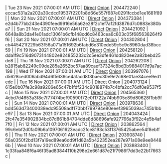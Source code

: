 | Tue 23 Nov 2021 07:00:01 AM UTC | [Direct](https://oshi.at/MhYFcz) [Onion](http://didllblj4qsn5oeaejoayl2orvdalsdyr4ppjvstsjfyorffdv6zrlid.onion/MhYFcz) | 204472240 | eccac531a2a202a30cdcd19537f2201b8d66e557f687e0291fccbd1ee1681f89 | 
| Mon 22 Nov 2021 07:00:01 AM UTC | [Direct](https://oshi.at/opiiUK) [Onion](http://didllblj4qsn5oeaejoayl2orvdalsdyr4ppjvstsjfyorffdv6zrlid.onion/opiiUK) | 204373384 | e2d4b77bb243e4390feed9916e56a62e28f2c1ef7af2fd3876d7c0883e380ba7 | 
| Sun 21 Nov 2021 07:00:01 AM UTC | [Direct](https://oshi.at/vVdnMM) [Onion](http://didllblj4qsn5oeaejoayl2orvdalsdyr4ppjvstsjfyorffdv6zrlid.onion/vVdnMM) | 204421092 | 6648a8b3da41e01adc13061b6cfb148cd6c8463cea6c803c05f685638264f9f6 | 
| Sat 20 Nov 2021 07:00:01 AM UTC | [Direct](https://oshi.at/HvBfvq) [Onion](http://didllblj4qsn5oeaejoayl2orvdalsdyr4ppjvstsjfyorffdv6zrlid.onion/HvBfvq) | 204302804 | cb445421f229b63f56a071a151692b6fabd6e310ede59c5c9c8960dad38bcc59 | 
| Fri 19 Nov 2021 07:00:01 AM UTC | [Direct](https://oshi.at/PGUsrv) [Onion](http://didllblj4qsn5oeaejoayl2orvdalsdyr4ppjvstsjfyorffdv6zrlid.onion/PGUsrv) | 204258120 | dda1f9c516d9073144802e824855233c2c5ee3dfe461dd820ee2a82bebd25de8 | 
| Thu 18 Nov 2021 07:00:01 AM UTC | [Direct](https://oshi.at/AQfbPn) [Onion](http://didllblj4qsn5oeaejoayl2orvdalsdyr4ppjvstsjfyorffdv6zrlid.onion/AQfbPn) | 204262208 | b2815ab82249c09de285a2652bc57aa89caef37324c8bd3b9884017d9a7ac198 | 
| Wed 17 Nov 2021 07:00:01 AM UTC | [Direct](https://oshi.at/RcWkya) [Onion](http://didllblj4qsn5oeaejoayl2orvdalsdyr4ppjvstsjfyorffdv6zrlid.onion/RcWkya) | 203997076 | d5628ced006abd94d6f5639ce4a1acd8f3baec30e9e2c68e01ae34cee9ed1edc | 
| Tue 16 Nov 2021 07:00:01 AM UTC | [Direct](https://oshi.at/BbuUzh) [Onion](http://didllblj4qsn5oeaejoayl2orvdalsdyr4ppjvstsjfyorffdv6zrlid.onion/BbuUzh) | 204073124 | 615e0b07fe3c98a9206e65c47b1fdf234c9018874b7c4bfa2cc76df0e9537f5c | 
| Mon 15 Nov 2021 07:00:01 AM UTC | [Direct](https://oshi.at/hXRHzN) [Onion](http://didllblj4qsn5oeaejoayl2orvdalsdyr4ppjvstsjfyorffdv6zrlid.onion/hXRHzN) | 204565360 | 4cbd7d4653a3f8e7f77474bef90590f72e0f1722a74bb905c89d80628f1bb9fc | 
| Sun 14 Nov 2021 07:00:01 AM UTC | [Direct](https://oshi.at/sJvuUo) [Onion](http://didllblj4qsn5oeaejoayl2orvdalsdyr4ppjvstsjfyorffdv6zrlid.onion/sJvuUo) | 203978636 | bd4563d73400038edc95508adf170bbf799794e80eeef3965039ac745b1bbe97 | 
| Sat 13 Nov 2021 07:00:01 AM UTC | [Direct](https://oshi.at/VRgEpv) [Onion](http://didllblj4qsn5oeaejoayl2orvdalsdyr4ppjvstsjfyorffdv6zrlid.onion/VRgEpv) | 204043424 | 2fc47e354902834bc87d861b84704dde8d88696afe927766a3f92c4e5b4af7f0 | 
| Fri 12 Nov 2021 07:00:01 AM UTC | [Direct](https://oshi.at/SQUhzY) [Onion](http://didllblj4qsn5oeaejoayl2orvdalsdyr4ppjvstsjfyorffdv6zrlid.onion/SQUhzY) | 203862564 | 99c6ebf2d0fa09b6a1097061623eadc2fce8193c53f13765425abee54f8ebff6 | 
| Thu 11 Nov 2021 07:00:01 AM UTC | [Direct](https://oshi.at/gupwgA) [Onion](http://didllblj4qsn5oeaejoayl2orvdalsdyr4ppjvstsjfyorffdv6zrlid.onion/gupwgA) | 203908740 | 56a0350f2bd13f7a19ed89ea6dd9f1d82a5b422352ea287e971a08e9ee84486b | 
| Wed 10 Nov 2021 07:00:01 AM UTC | [Direct](https://oshi.at/ykRJXZ) [Onion](http://didllblj4qsn5oeaejoayl2orvdalsdyr4ppjvstsjfyorffdv6zrlid.onion/ykRJXZ) | 203883400 | 1c33faa848f6a46f35ad83844110b298e2e661d87e21f7986f7dd3e22b17663c | 
